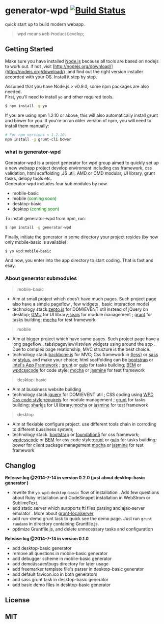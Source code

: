 # generator-wpd [![Build Status](https://secure.travis-ci.org/hite/generator-wpd.png?branch=master)](https://travis-ci.org/hite/generator-wpd)

quick start up to build modern webapp.
>wpd means `W`eb `P`roduct `D`evelop;

## Getting Started

 Make sure you have installed [Node.js](http://nodejs.org/) because all tools are based on nodejs to work out. If not ,visit [http://nodejs.org/download/](http://nodejs.org/download/) ,and find out the right version installer accorded with your OS. Install it step by step.

 Assumed that you have Node.js > v0.9.0, some npm packages are also needed.    
 First, you'll need to install `yo` and other required tools.


```bash
$ npm install -g yo
```

If you are using npm 1.2.10 or above, this will also automatically install grunt and bower for you. If you're on an older version of npm, you will need to install them manually:

```bash
# For npm versions < 1.2.10.
npm install -g grunt-cli bower
```

### what is generator-wpd

Generator-wpd is a project generator for wpd group aimed to quickly set up a new webapp project develop enviroment including css framework, css validation, html scaffolding ,JS util, AMD or CMD modular, UI library, grunt tasks, delopy tools etc.  
Generator-wpd includes four sub modules by now.

+ mobile-basic
+ mobile <font color=green>(coming soon)</font>
+ desktop-basic 
+ desktop <font color=green>(coming soon)</font>

To install generator-wpd from npm, run:

```bash
$ npm install -g generator-wpd
```

Finally, initiate the generator in some directory your project resides (by now only mobile-basic is available):

```bash
$ yo wpd:mobile-basic
```

And now, you enter into the app directory to start coding. That is fast and esay.
### About generator submodules
> mobile-basic
  
+ Aim at small project which does't have much pages. Such project page also have a simple pageflow , few widgets , basic interaction model
+ technology stack.[zepto.js](http://zeptojs.com/) for DOM\EVENT util instead of jQuery on desktop;         [GMU](http://gmu.baidu.com/) for UI library;[seajs](seajs.org) for module management ; [grunt](http://gruntjs.org) for tasks building; [mocha][] for test framework
 
> mobile

+ Aim at bigger project which have some pages. Such project page  have a long pageflow , tabs\pageview\listview widgets using around the app . Due to complex page relationship, MVC structure is the best choice.
+ technology stack.[backbone.js](http://backbonejs.org/) for MVC; Css framework in [{less}](lesscss.org) or [sass](http://sass-lang.com) or [stylus](http://learnboost.github.io/stylus), and make your choice; html scaffolding can be [bootstrap][] or [Intel's App Framework](http://app-framework-software.intel.com/documentation.php) ; [grunt][] or [gulp][] for tasks building; [BEM][] or [wpdcsscode][] for code style; [mocha][] or [jasmine][] for test framework 

>desktop-basic

+ Aim at bussiness website building
+ technology stack.[jquery][] for DOM\EVENT util ; CSS coding using [WPD Css code style][wpdcsscode];[requirejs](http://requirejs.org) for module management ; [grunt][] for tasks building; [sharkjs][] for UI library;[mocha][] or [jasmine][] for test framework 

>desktop

+ Aim at flexiable configure project. use different tools chain in corroding to different bussiness system;
+ technology stack. [bootstrap][] or [foundation5][] for css framework; [wpdcsscode][] or [BEM][] for css code style;[grunt][] or [gulp][] for tasks building; bower for client package management;[mocha][] or [jasmine][] for test framework 

## Changlog
**Release log @2014-7-14 in version 0.2.0 (just about desktop-basic generator )**

+ rewrite the `yo wpd:desktop-basic` flow of installation . Add few questions about Ruby installation and CodeSinppet installation in WebStrom or SublimeText.
+ add static server which surpports ftl files parsing and ajax-server emulator . More about [grunt-localserver](https://www.npmjs.org/package/grunt-localserver)
+ add run-demo grunt task to quick see the demo page. Just run `grunt rundemo` in directory containing Gruntfile.js.
+ optimize Gruntfile.js, and delete unnecessary tasks and configuration


**Release log @2014-7-14 in version 0.1.0**

+ add desktop-basic generator
+ remove all questions in mobile-basic generator
+ add debugger scheme in mobile-basic generator
+ add demo\issues\bugs directory for later usage
+ add freemarker template file's parser in desktop-basic generator
+ add default favicon.ico in both generators
+ add sass grunt task in desktop-basic generator
+ add basic demo files in desktop-basic generator

## License

MIT
------------------------

[bootstrap]: http://getbootstrap.com/2.3.2 
[grunt]: http://gruntjs.org 
[bem]: http://bem.info 
[jquery]: https://jquery.org/
[wpdcsscode]: http://mail.163.com
[sharkjs]: http://sharkjs.org
[foundation5]:http://foundation.zurb.com/develop/download.html
[gulp]:http://gulpjs.com
[mocha]:http://visionmedia.github.io/mocha/
[jasmine]:https://github.com/pivotal/jasmine
